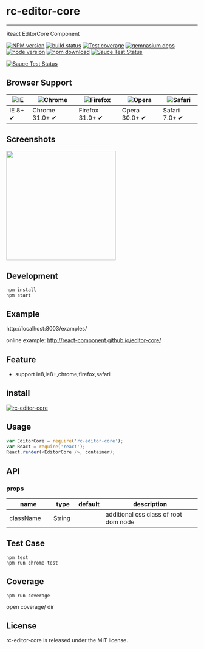 # rc-editor-core
---

React EditorCore Component


[![NPM version][npm-image]][npm-url]
[![build status][travis-image]][travis-url]
[![Test coverage][coveralls-image]][coveralls-url]
[![gemnasium deps][gemnasium-image]][gemnasium-url]
[![node version][node-image]][node-url]
[![npm download][download-image]][download-url]
[![Sauce Test Status](https://saucelabs.com/buildstatus/rc-editor-core)](https://saucelabs.com/u/rc-editor-core)

[![Sauce Test Status](https://saucelabs.com/browser-matrix/rc-editor-core.svg)](https://saucelabs.com/u/rc-editor-core)

[npm-image]: http://img.shields.io/npm/v/rc-editor-core.svg?style=flat-square
[npm-url]: http://npmjs.org/package/rc-editor-core
[travis-image]: https://img.shields.io/travis/react-component/editor-core.svg?style=flat-square
[travis-url]: https://travis-ci.org/react-component/editor-core
[coveralls-image]: https://img.shields.io/coveralls/react-component/editor-core.svg?style=flat-square
[coveralls-url]: https://coveralls.io/r/react-component/editor-core?branch=master
[gemnasium-image]: http://img.shields.io/gemnasium/react-component/editor-core.svg?style=flat-square
[gemnasium-url]: https://gemnasium.com/react-component/editor-core
[node-image]: https://img.shields.io/badge/node.js-%3E=_0.10-green.svg?style=flat-square
[node-url]: http://nodejs.org/download/
[download-image]: https://img.shields.io/npm/dm/rc-editor-core.svg?style=flat-square
[download-url]: https://npmjs.org/package/rc-editor-core


## Browser Support

|![IE](https://raw.github.com/alrra/browser-logos/master/internet-explorer/internet-explorer_48x48.png) | ![Chrome](https://raw.github.com/alrra/browser-logos/master/chrome/chrome_48x48.png) | ![Firefox](https://raw.github.com/alrra/browser-logos/master/firefox/firefox_48x48.png) | ![Opera](https://raw.github.com/alrra/browser-logos/master/opera/opera_48x48.png) | ![Safari](https://raw.github.com/alrra/browser-logos/master/safari/safari_48x48.png)|
| --- | --- | --- | --- | --- |
| IE 8+ ✔ | Chrome 31.0+ ✔ | Firefox 31.0+ ✔ | Opera 30.0+ ✔ | Safari 7.0+ ✔ |

## Screenshots

<img src="https://zos.alipayobjects.com/rmsportal/iNbBdYhHdLxfnCT.png" width="288"/>


## Development

```
npm install
npm start
```

## Example

http://localhost:8003/examples/


online example: http://react-component.github.io/editor-core/


## Feature

* support ie8,ie8+,chrome,firefox,safari


## install


[![rc-editor-core](https://nodei.co/npm/rc-editor-core.png)](https://npmjs.org/package/rc-editor-core)


## Usage

```js
var EditorCore = require('rc-editor-core');
var React = require('react');
React.render(<EditorCore />, container);
```

## API

### props

<table class="table table-bordered table-striped">
    <thead>
    <tr>
        <th style="width: 100px;">name</th>
        <th style="width: 50px;">type</th>
        <th style="width: 50px;">default</th>
        <th>description</th>
    </tr>
    </thead>
    <tbody>
        <tr>
          <td>className</td>
          <td>String</td>
          <td></td>
          <td>additional css class of root dom node</td>
        </tr>
    </tbody>
</table>


## Test Case

```
npm test
npm run chrome-test
```

## Coverage

```
npm run coverage
```

open coverage/ dir

## License

rc-editor-core is released under the MIT license.
